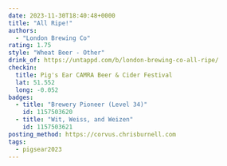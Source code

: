 ```yaml
---
date: 2023-11-30T18:40:48+0000
title: "All Ripe!"
authors:
  - "London Brewing Co"
rating: 1.75
style: "Wheat Beer - Other"
drink_of: https://untappd.com/b/london-brewing-co-all-ripe/
checkin:
  title: Pig's Ear CAMRA Beer & Cider Festival
  lat: 51.552
  long: -0.052
badges:
  - title: "Brewery Pioneer (Level 34)"
    id: 1157503620
  - title: "Wit, Weiss, and Weizen"
    id: 1157503621
posting_method: https://corvus.chrisburnell.com
tags:
  - pigsear2023
---
```

